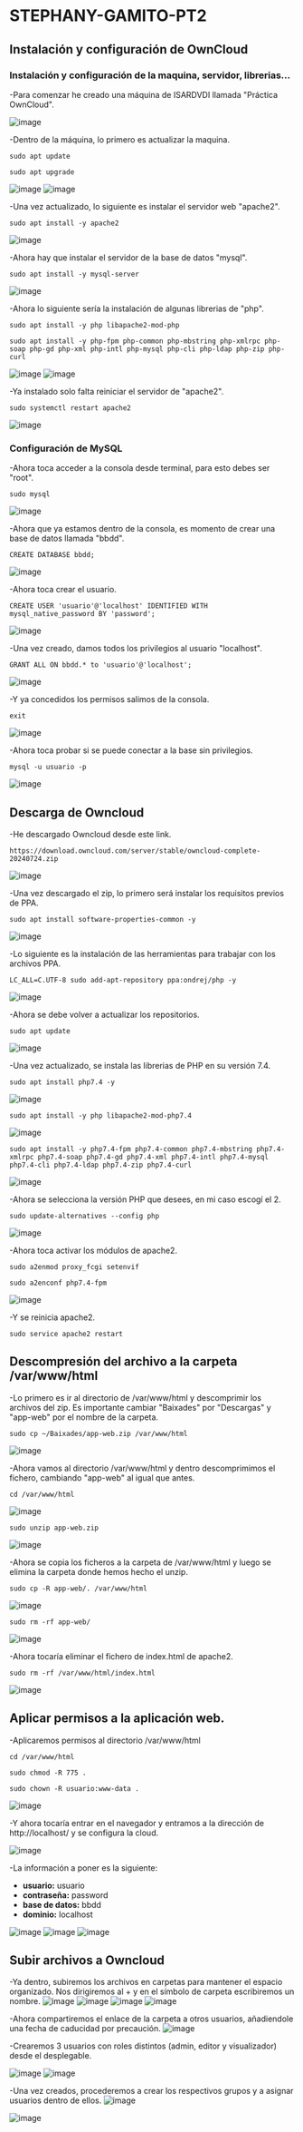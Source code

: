 # STEPHANY-GAMITO-PT2

## Instalación y configuración de OwnCloud

### Instalación y configuración de la maquina, servidor, librerias...

-Para comenzar he creado una máquina de ISARDVDI llamada "Práctica OwnCloud".

![image](https://github.com/user-attachments/assets/1f7e4d17-1ec0-46d3-b93f-62a65b6d7faf)

-Dentro de la máquina, lo primero es actualizar la maquina.
```console
sudo apt update
```
```console
sudo apt upgrade
```
![image](https://github.com/user-attachments/assets/065f8747-8fd0-4ba4-80b0-01710c2f5e21)
![image](https://github.com/user-attachments/assets/7c8b19e0-f95d-4ea9-b837-729a0386544e)

-Una vez actualizado, lo siguiente es instalar el servidor web "apache2".
```console
sudo apt install -y apache2
```
![image](https://github.com/user-attachments/assets/d07b9666-877d-4da3-b755-724cd6a4e563)

-Ahora hay que instalar el servidor de la base de datos "mysql".
```console
sudo apt install -y mysql-server
```
![image](https://github.com/user-attachments/assets/9c3dd9aa-f9d8-4809-8c22-d45024a78257)

-Ahora lo siguiente sería la instalación de algunas librerias de "php".
```console
sudo apt install -y php libapache2-mod-php
```
```console
sudo apt install -y php-fpm php-common php-mbstring php-xmlrpc php-soap php-gd php-xml php-intl php-mysql php-cli php-ldap php-zip php-curl
```
![image](https://github.com/user-attachments/assets/2db19255-b51f-431d-b677-48f200a52226)
![image](https://github.com/user-attachments/assets/b8760ae0-db12-4e1e-8e9c-5848a789ee48)

-Ya instalado solo falta reiniciar el servidor de "apache2".
```console
sudo systemctl restart apache2
```
![image](https://github.com/user-attachments/assets/abe8d21d-31ba-4cfc-930a-8b00f9eb3d2b)


### Configuración de MySQL

-Ahora toca acceder a la consola desde terminal, para esto debes ser "root".
```console
sudo mysql
```
![image](https://github.com/user-attachments/assets/31fb4489-bb6a-480c-b5f6-ea8ab6f7545e)

-Ahora que ya estamos dentro de la consola, es momento de crear una base de datos llamada "bbdd".

```console
CREATE DATABASE bbdd;
```
![image](https://github.com/user-attachments/assets/1cc22bc1-6245-4255-b9ea-ee68094b9d5a)

-Ahora toca crear el usuario.

```console
CREATE USER 'usuario'@'localhost' IDENTIFIED WITH mysql_native_password BY 'password';
```

![image](https://github.com/user-attachments/assets/3bc8a58b-6fc7-42e9-946e-94629947f607)

-Una vez creado, damos todos los privilegios al usuario "localhost".
```console
GRANT ALL ON bbdd.* to 'usuario'@'localhost';
```
![image](https://github.com/user-attachments/assets/c22feabd-4c83-49f6-a287-c682dc7397bb)

-Y ya concedidos los permisos salimos de la consola.

```console
exit
```
![image](https://github.com/user-attachments/assets/aa7a1d71-32a1-4139-9d8c-0841d307e18e)

-Ahora toca probar si se puede conectar a la base sin privilegios.
```console
mysql -u usuario -p
```

![image](https://github.com/user-attachments/assets/6234d50d-e783-497e-91f4-540b1e7dc437)


## Descarga de Owncloud

-He descargado Owncloud desde este link.
```console
https://download.owncloud.com/server/stable/owncloud-complete-20240724.zip
```
![image](https://github.com/user-attachments/assets/90920df7-79a9-48f1-b72d-7fb5562420ff)

-Una vez descargado el zip, lo primero será instalar los requisitos previos de PPA.

```console
sudo apt install software-properties-common -y
```
![image](https://github.com/user-attachments/assets/ea81d030-eba8-4045-82cf-f68698acb2bf)

-Lo siguiente es la instalación de las herramientas para trabajar con los archivos PPA.

```console
LC_ALL=C.UTF-8 sudo add-apt-repository ppa:ondrej/php -y
```
![image](https://github.com/user-attachments/assets/bb597bf0-1440-4a7a-9c52-5619f3fb2184)

-Ahora se debe volver a actualizar los repositorios.

```console
sudo apt update
```
![image](https://github.com/user-attachments/assets/caf91ffe-d56a-4c5d-b8bb-0b0f874863c2)

-Una vez actualizado, se instala las librerias de PHP en su versión 7.4.

```console
sudo apt install php7.4 -y
```
![image](https://github.com/user-attachments/assets/c36176ec-326b-4097-a6ca-4c11b0e0c4c7)

```console
sudo apt install -y php libapache2-mod-php7.4
```
![image](https://github.com/user-attachments/assets/bd3533ef-9394-4ef4-b818-a1237d2acfd7)

```console
sudo apt install -y php7.4-fpm php7.4-common php7.4-mbstring php7.4-xmlrpc php7.4-soap php7.4-gd php7.4-xml php7.4-intl php7.4-mysql php7.4-cli php7.4-ldap php7.4-zip php7.4-curl
```
![image](https://github.com/user-attachments/assets/07d454b2-094e-4a90-93b9-48c8ae4b501b)

-Ahora se selecciona la versión PHP que desees, en mi caso escogí el 2.

```console
sudo update-alternatives --config php
```
![image](https://github.com/user-attachments/assets/8766b20d-a813-43c9-9e48-a48edc995a6e)

-Ahora toca activar los módulos de apache2.

```console
sudo a2enmod proxy_fcgi setenvif
```

```console
sudo a2enconf php7.4-fpm
```

![image](https://github.com/user-attachments/assets/27c72968-3b30-4be4-b8d4-ad45fd823ac1)

-Y se reinicia apache2.

```console
sudo service apache2 restart
```

## Descompresión del archivo a la carpeta /var/www/html

-Lo primero es ir al directorio de /var/www/html y descomprimir los archivos del zip.
Es importante cambiar "Baixades" por "Descargas" y "app-web" por el nombre de la carpeta.

```console
sudo cp ~/Baixades/app-web.zip /var/www/html
```

![image](https://github.com/user-attachments/assets/8342eaa7-d81d-43c0-b147-9b5201bd8d3c)

-Ahora vamos al directorio /var/www/html y dentro descomprimimos el fichero, cambiando "app-web" al igual que antes.

```console
cd /var/www/html
```
![image](https://github.com/user-attachments/assets/fb40328b-8b2e-4471-99c0-6cbaed02ef5b)


```console
sudo unzip app-web.zip
```
![image](https://github.com/user-attachments/assets/22210cf8-eea4-4ad4-a058-165119ef310c)


-Ahora se copia los ficheros a la carpeta de /var/www/html y luego se elimina la carpeta donde hemos hecho el unzip.

```console
sudo cp -R app-web/. /var/www/html
```
![image](https://github.com/user-attachments/assets/2d8b275c-152b-4158-9eec-43390163435f)


```console
sudo rm -rf app-web/
```
![image](https://github.com/user-attachments/assets/c015b17f-4674-4a7a-af2a-b29ca346c84e)

-Ahora tocaría eliminar el fichero de index.html de apache2.

```console
sudo rm -rf /var/www/html/index.html
```
![image](https://github.com/user-attachments/assets/6bc21109-ad24-4ffd-a7c1-2d08a1570f7b)


## Aplicar permisos a la aplicación web.

-Aplicaremos permisos al directorio /var/www/html


```console
cd /var/www/html
```

```console
sudo chmod -R 775 .
```
```console
sudo chown -R usuario:www-data .
```
![image](https://github.com/user-attachments/assets/f6ec6243-f9e5-49fb-ad9b-499f1d1c4d8b)

-Y ahora tocaría entrar en el navegador y entramos a la dirección de http://localhost/ y se configura la cloud.

![image](https://github.com/user-attachments/assets/8a758a78-fa0b-4919-9376-49f0fbf8d0a8)

-La información a poner es la siguiente:

* **usuario:** usuario
* **contraseña:** password
* **base de datos:** bbdd
* **dominio:** localhost

![image](https://github.com/user-attachments/assets/5056b458-fa83-441f-8718-085868d02306)
![image](https://github.com/user-attachments/assets/bc1d4a45-d86e-4a9b-9770-d8776305a993)
![image](https://github.com/user-attachments/assets/b05c6cd3-c4b4-40c3-97e8-d3784d7ca0d5)

## Subir archivos a Owncloud

-Ya dentro, subiremos los archivos en carpetas para mantener el espacio organizado.
Nos dirigiremos al + y en el símbolo de carpeta escribiremos un nombre.
![image](https://github.com/user-attachments/assets/615a75a2-e187-44a3-a066-b89471324130)
![image](https://github.com/user-attachments/assets/15a482b6-c472-45a0-b868-35a7602d436e)
![image](https://github.com/user-attachments/assets/cfd84c3a-81da-4ba5-abe4-4a288e02035f)
![image](https://github.com/user-attachments/assets/1f2abb3f-cd78-4a3f-8f2d-d760b8d17b28)

-Ahora compartiremos el enlace de la carpeta a otros usuarios, añadiendole una fecha de caducidad por precaución.
![image](https://github.com/user-attachments/assets/55e292e6-6a78-47a8-ac54-d41c277d0c82)


-Crearemos 3 usuarios con roles distintos (admin, editor y visualizador) desde el desplegable. 

![image](https://github.com/user-attachments/assets/d221a223-1251-483a-9141-25f0bb342da3)
![image](https://github.com/user-attachments/assets/64eb6123-e3b3-4c1d-b053-8a13b5a5d697)

-Una vez creados, procederemos a crear los respectivos grupos y a asignar usuarios dentro de ellos.
![image](https://github.com/user-attachments/assets/27b646c2-25a1-4221-b208-843a991ee9eb)

![image](https://github.com/user-attachments/assets/99f4cf77-60c5-4e56-bde7-d1dad09bc0ee)



